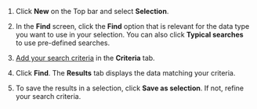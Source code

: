 <!-- markdownlint-disable-file MD041 -->
1. Click **New** on the Top bar and select **Selection**.

1. In the **Find** screen, click the **Find** option that is relevant for the data type you want to use in your selection. You can also click **Typical searches** to use pre-defined searches.

1. [Add your search criteria][2] in the **Criteria** tab.

1. Click **Find**. The **Results** tab displays the data matching your criteria.

1. To save the results in a selection, click **Save as selection**. If not, refine your search criteria.

<!-- Referenced links -->
[2]: ../../../../learn/using-search-criteria.md

